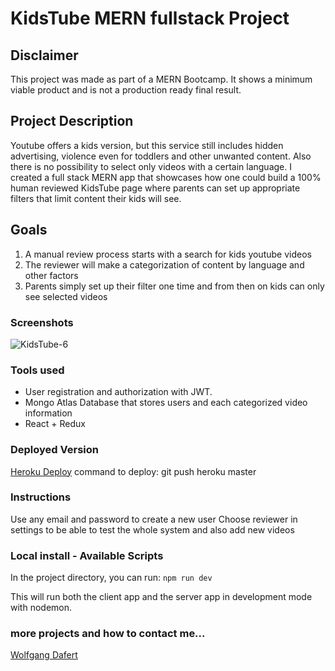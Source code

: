 # KidsTube MERN fullstack Project 

## Disclaimer
This project was made as part of a MERN Bootcamp.
It shows a minimum viable product and is not a production ready final result.

## Project Description
Youtube offers a kids version, but this service still includes hidden advertising, violence even for toddlers and other unwanted content.
Also there is no possibility to select only videos with a certain language.
I created a full stack MERN app that showcases how one could build a 100% human reviewed KidsTube page where 
parents can set up appropriate filters that limit content their kids will see.

## Goals
1. A manual review process starts with a search for kids youtube videos
2. The reviewer will make a categorization of content by language and other factors
3. Parents simply set up their filter one time and from then on kids can only see selected videos

### Screenshots

![KidsTube-6](https://user-images.githubusercontent.com/42965956/99867767-64068f00-2bf7-11eb-92f2-4ef094249671.gif)

### Tools used
- User registration and authorization with JWT.
- Mongo Atlas Database that stores users and each categorized video information
- React + Redux

### Deployed Version

[Heroku Deploy](https://kids-youtube-filter.herokuapp.com)
command to deploy: git push heroku master

### Instructions
Use any email and password to create a new user
Choose reviewer in settings to be able to test the whole system and also add new videos

### Local install - Available Scripts

In the project directory, you can run:
`npm run dev`

This will run both the client app and the server app in development mode with nodemon.<br>

### more projects and how to contact me...
[Wolfgang Dafert](https://wolfgangdafert.com)
